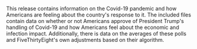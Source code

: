 This release contains information on the Covid-19 pandemic and how Americans are feeling about the country's response to it. The included files contain data on whether or not Americans approve of President Trump's handling of Covid-19 and how Americans feel about the economic and infection impact. Additionally, there is data on the averages of these polls and FiveThirtyEight's own adjustments based on their algorithm.
